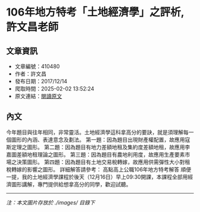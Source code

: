 # 106年地方特考「土地經濟學」之評析,許文昌老師

## 文章資訊
- 文章編號：410480
- 作者：許文昌
- 發布日期：2017/12/14
- 爬取時間：2025-02-02 13:52:24
- 原文連結：[閱讀原文](https://real-estate.get.com.tw/Columns/detail.aspx?no=410480)

## 內文
今年題目與往年相同，非常靈活。土地經濟學這科拿高分的要訣，就是須理解每一個圖形的內涵、表達意念及劃法。
第一題：因為題目出現財產權配置，故應用寇斯定理之圖形。
第二題：因為題目有地力差額地租及集約度差額地租，故應用李嘉圖差額地租理論之圖形。
第三題：因為題目有農地利用度，故應用生產要素市場之決策圖形。
第四題：因為題目有土地交易稅轉嫁，故應用供需彈性大小對租稅轉嫁的影響之圖形。
詳細解答請參考：
高點高上公職106年地方特考解答
順便一提，我的土地經濟學課程於後天（12月16日）早上09:30開課，本課程全部用經濟圖形講解，專門提供給想拿高分的同學，歡迎試聽。

---
*注：本文圖片存放於 ./images/ 目錄下*
